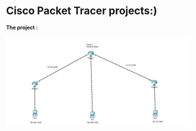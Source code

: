 <html>
  <head>
    <meata charset="UT-8" />
  <body>
    <h1>Cisco Packet Tracer projects:)</h1>
    <div> 
      <h4>The project :</h4>
     <img src="002.png" alt="0" />
    </div>
  </body> 
</html>  
